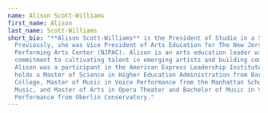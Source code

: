 ```yaml
---
name: Alison Scott-Williams
first_name: Alison
last_name: Scott-Williams
short_bio: "**Alison Scott-Williams** is the President of Studio in a School.
  Previously, she was Vice President of Arts Education for The New Jersey
  Performing Arts Center (NJPAC). Alison is an arts education leader with a
  commitment to cultivating talent in emerging artists and building community.
  Alison was a participant in the American Express Leadership Institute and
  holds a Master of Science in Higher Education Administration from Baruch
  College, Master of Music in Voice Performance from the Manhattan School of
  Music, and Master of Arts in Opera Theater and Bachelor of Music in Voice
  Performance from Oberlin Conservatory."
---
```

